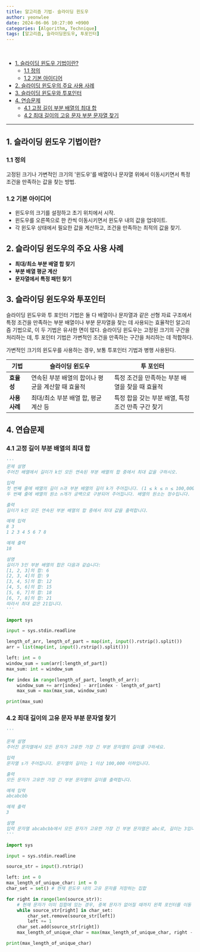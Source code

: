 ```yaml
---
title: 알고리즘 기법- 슬라이딩 윈도우
author: yeonwlee
date: 2024-06-06 10:27:00 +0900
categories: [Algorithm, Technique]
tags: [알고리즘, 슬라이딩윈도우, 투포인터]
---
```


<br>

- [1. 슬라이딩 윈도우 기법이란?](#1-슬라이딩-윈도우-기법이란)
  - [1.1 정의](#11-정의)
  - [1.2 기본 아이디어](#12-기본-아이디어)
- [2. 슬라이딩 윈도우의 주요 사용 사례](#2-슬라이딩-윈도우의-주요-사용-사례)
- [3. 슬라이딩 윈도우와 투포인터](#3-슬라이딩-윈도우와-투포인터)
- [4. 연습문제](#4-연습문제)
  - [4.1 고정 길이 부분 배열의 최대 합](#41-고정-길이-부분-배열의-최대-합)
  - [4.2 최대 길이의 고유 문자 부분 문자열 찾기](#42-최대-길이의-고유-문자-부분-문자열-찾기)

---

## 1. 슬라이딩 윈도우 기법이란?

### 1.1 정의

고정된 크기나 가변적인 크기의 '윈도우'를 배열이나 문자열 위에서 이동시키면서 특정 조건을 만족하는 값을 찾는 방법.

### 1.2 기본 아이디어

- 윈도우의 크기를 설정하고 초기 위치에서 시작.
- 윈도우를 오른쪽으로 한 칸씩 이동시키면서 윈도우 내의 값을 업데이트.
- 각 윈도우 상태에서 필요한 값을 계산하고, 조건을 만족하는 최적의 값을 찾기.

## 2. 슬라이딩 윈도우의 주요 사용 사례

- **최대/최소 부분 배열 합 찾기**
- **부분 배열 평균 계산**
- **문자열에서 특정 패턴 찾기**

## 3. 슬라이딩 윈도우와 투포인터

슬라이딩 윈도우와 투 포인터 기법은 둘 다 배열이나 문자열과 같은 선형 자료 구조에서 특정 조건을 만족하는 부분 배열이나 부분 문자열을 찾는 데 사용되는 효율적인 알고리즘 기법으로, 이 두 기법은 유사한 면이 많다.
슬라이딩 윈도우는 고정된 크기의 구간을 처리하는 데, 투 포인터 기법은 가변적인 조건을 만족하는 구간을 처리하는 데 적합하다.

가변적인 크기의 윈도우를 사용하는 경우, 보통 투포인터 기법과 병행 사용된다.

| 기법          | 슬라이딩 윈도우                                   | 투 포인터                                          |
| ------------- | ------------------------------------------------- | -------------------------------------------------- |
| **효율성**    | 연속된 부분 배열의 합이나 평균을 계산할 때 효율적 | 특정 조건을 만족하는 부분 배열을 찾을 때 효율적    |
| **사용 사례** | 최대/최소 부분 배열 합, 평균 계산 등              | 특정 합을 갖는 부분 배열, 특정 조건 만족 구간 찾기 |

## 4. 연습문제

### 4.1 고정 길이 부분 배열의 최대 합

```python
'''
문제 설명
주어진 배열에서 길이가 k인 모든 연속된 부분 배열의 합 중에서 최대 값을 구하시오.

입력
첫 번째 줄에 배열의 길이 n과 부분 배열의 길이 k가 주어집니다. (1 ≤ k ≤ n ≤ 100,000)
두 번째 줄에 배열의 원소 n개가 공백으로 구분되어 주어집니다. 배열의 원소는 정수입니다.

출력
길이가 k인 모든 연속된 부분 배열의 합 중에서 최대 값을 출력합니다.

예제 입력
8 3
1 2 3 4 5 6 7 8

예제 출력
18

설명
길이가 3인 부분 배열의 합은 다음과 같습니다:
[1, 2, 3]의 합: 6
[2, 3, 4]의 합: 9
[3, 4, 5]의 합: 12
[4, 5, 6]의 합: 15
[5, 6, 7]의 합: 18
[6, 7, 8]의 합: 21
따라서 최대 값은 21입니다.
'''

import sys

input = sys.stdin.readline

length_of_arr, length_of_part = map(int, input().rstrip().split())
arr = list(map(int, input().rstrip().split()))

left: int = 0
window_sum = sum(arr[:length_of_part])
max_sum: int = window_sum

for index in range(length_of_part, length_of_arr):
    window_sum += arr[index] - arr[index - length_of_part]
    max_sum = max(max_sum, window_sum)

print(max_sum)
```

### 4.2 최대 길이의 고유 문자 부분 문자열 찾기

```python
'''

문제 설명
주어진 문자열에서 모든 문자가 고유한 가장 긴 부분 문자열의 길이를 구하세요.

입력
문자열 s가 주어집니다. 문자열의 길이는 1 이상 100,000 이하입니다.

출력
모든 문자가 고유한 가장 긴 부분 문자열의 길이를 출력합니다.

예제 입력
abcabcbb

예제 출력
3

설명
입력 문자열 abcabcbb에서 모든 문자가 고유한 가장 긴 부분 문자열은 abc로, 길이는 3입니다.
'''

import sys

input = sys.stdin.readline

source_str = input().rstrip()

left: int = 0
max_length_of_unique_char: int = 0
char_set = set() # 현재 윈도우 내의 고유 문자를 저장하는 집합

for right in range(len(source_str)):
    # 현재 문자가 이미 집합에 있는 경우, 중복 문자가 없어질 때까지 왼쪽 포인터를 이동
    while source_str[right] in char_set:
        char_set.remove(source_str[left])
        left += 1
    char_set.add(source_str[right])
    max_length_of_unique_char = max(max_length_of_unique_char, right - left + 1)

print(max_length_of_unique_char)
```
